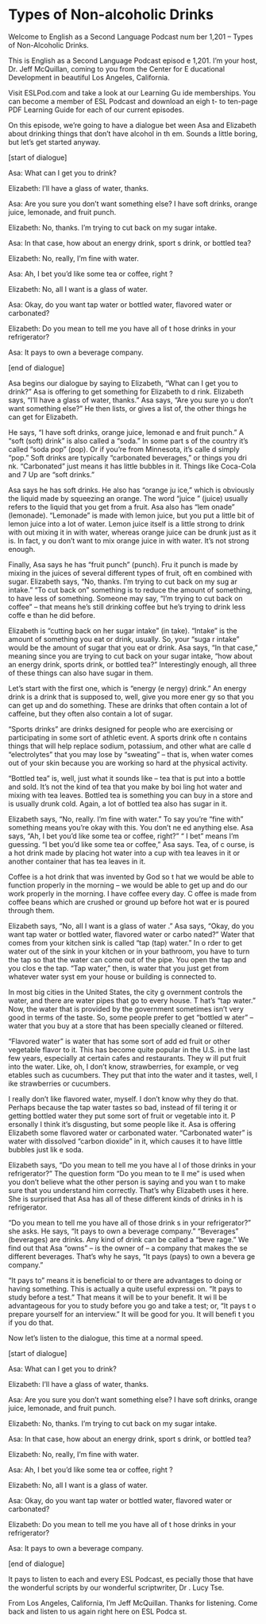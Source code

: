 # Types of Non-alcoholic Drinks

Welcome to English as a Second Language Podcast num ber 1,201 – Types of Non-Alcoholic Drinks.

This is English as a Second Language Podcast episod e 1,201. I’m your host, Dr. Jeff McQuillan, coming to you from the Center for E ducational Development in beautiful Los Angeles, California.

Visit ESLPod.com and take a look at our Learning Gu ide memberships. You can become a member of ESL Podcast and download an eigh t- to ten-page PDF Learning Guide for each of our current episodes.

On this episode, we’re going to have a dialogue bet ween Asa and Elizabeth about drinking things that don’t have alcohol in th em. Sounds a little boring, but let’s get started anyway.

[start of dialogue]

Asa: What can I get you to drink?

Elizabeth: I’ll have a glass of water, thanks.

Asa: Are you sure you don’t want something else? I have soft drinks, orange juice, lemonade, and fruit punch.

Elizabeth: No, thanks. I’m trying to cut back on my  sugar intake.

Asa: In that case, how about an energy drink, sport s drink, or bottled tea?

Elizabeth: No, really, I’m fine with water.

Asa: Ah, I bet you’d like some tea or coffee, right ?

Elizabeth: No, all I want is a glass of water.

Asa: Okay, do you want tap water or bottled water, flavored water or carbonated?

Elizabeth: Do you mean to tell me you have all of t hose drinks in your refrigerator?

Asa: It pays to own a beverage company.

 [end of dialogue]

Asa begins our dialogue by saying to Elizabeth, “What can I get you to drink?” Asa is offering to get something for Elizabeth to d rink. Elizabeth says, “I’ll have a glass of water, thanks.” Asa says, “Are you sure yo u don’t want something else?” He then lists, or gives a list of, the other things  he can get for Elizabeth.

He says, “I have soft drinks, orange juice, lemonad e and fruit punch.” A “soft (soft) drink” is also called a “soda.” In some part s of the country it’s called “soda pop” (pop). Or if you’re from Minnesota, it’s calle d simply “pop.” Soft drinks are typically “carbonated beverages,” or things you dri nk. “Carbonated” just means it has little bubbles in it. Things like Coca-Cola and  7 Up are “soft drinks.”

Asa says he has soft drinks. He also has “orange ju ice,” which is obviously the liquid made by squeezing an orange. The word “juice ” (juice) usually refers to the liquid that you get from a fruit. Asa also has “lem onade” (lemonade). “Lemonade” is made with lemon juice, but you put a little bit of lemon juice into a lot of water. Lemon juice itself is a little strong to drink with out mixing it in with water, whereas orange juice can be drunk just as it is. In fact, y ou don’t want to mix orange juice in with water. It’s not strong enough.

Finally, Asa says he has “fruit punch” (punch). Fru it punch is made by mixing in the juices of several different types of fruit, oft en combined with sugar. Elizabeth says, “No, thanks. I’m trying to cut back on my sug ar intake.” “To cut back on” something is to reduce the amount of something, to have less of something. Someone may say, “I’m trying to cut back on coffee”  – that means he’s still drinking coffee but he’s trying to drink less coffe e than he did before.

Elizabeth is “cutting back on her sugar intake” (in take). “Intake” is the amount of something you eat or drink, usually. So, your “suga r intake” would be the amount of sugar that you eat or drink. Asa says, “In that case,” meaning since you are trying to cut back on your sugar intake, “how about  an energy drink, sports drink, or bottled tea?” Interestingly enough, all three of  these things can also have sugar in them.

Let’s start with the first one, which is “energy (e nergy) drink.” An energy drink is a drink that is supposed to, well, give you more ener gy so that you can get up and do something. These are drinks that often contain a  lot of caffeine, but they often also contain a lot of sugar.

“Sports drinks” are drinks designed for people who are exercising or participating in some sort of athletic event. A sports drink ofte n contains things that will help replace sodium, potassium, and other what are calle d “electrolytes” that you may lose by “sweating” – that is, when water comes out of your skin because you are working so hard at the physical activity.

“Bottled tea” is, well, just what it sounds like – tea that is put into a bottle and sold. It’s not the kind of tea that you make by boi ling hot water and mixing with tea leaves. Bottled tea is something you can buy in  a store and is usually drunk cold. Again, a lot of bottled tea also has sugar in  it.

Elizabeth says, “No, really. I’m fine with water.” To say you’re “fine with” something means you’re okay with this. You don’t ne ed anything else. Asa says, “Ah, I bet you’d like some tea or coffee, right?” “ I bet” means I’m guessing. “I bet you’d like some tea or coffee,” Asa says. Tea, of c ourse, is a hot drink made by placing hot water into a cup with tea leaves in it or another container that has tea leaves in it.

Coffee is a hot drink that was invented by God so t hat we would be able to function properly in the morning – we would be able  to get up and do our work properly in the morning. I have coffee every day. C offee is made from coffee beans which are crushed or ground up before hot wat er is poured through them.

Elizabeth says, “No, all I want is a glass of water .” Asa says, “Okay, do you want tap water or bottled water, flavored water or carbo nated?” Water that comes from your kitchen sink is called “tap (tap) water.” In o rder to get water out of the sink in your kitchen or in your bathroom, you have to turn the tap so that the water can come out of the pipe. You open the tap and you clos e the tap. “Tap water,” then, is water that you just get from whatever water syst em your house or building is connected to.

In most big cities in the United States, the city g overnment controls the water, and there are water pipes that go to every house. T hat’s “tap water.” Now, the water that is provided by the government sometimes isn’t very good in terms of the taste. So, some people prefer to get “bottled w ater” – water that you buy at a store that has been specially cleaned or filtered.

“Flavored water” is water that has some sort of add ed fruit or other vegetable flavor to it. This has become quite popular in the U.S. in the last few years, especially at certain cafes and restaurants. They w ill put fruit into the water. Like, oh, I don’t know, strawberries, for example, or veg etables such as cucumbers. They put that into the water and it tastes, well, l ike strawberries or cucumbers.

 I really don’t like flavored water, myself. I don’t  know why they do that. Perhaps because the tap water tastes so bad, instead of fil tering it or getting bottled water they put some sort of fruit or vegetable into it. P ersonally I think it’s disgusting, but some people like it. Asa is offering Elizabeth some flavored water or carbonated water. “Carbonated water” is water with dissolved “carbon dioxide” in it, which causes it to have little bubbles just lik e soda.

Elizabeth says, “Do you mean to tell me you have al l of those drinks in your refrigerator?” The question form “Do you mean to te ll me” is used when you don’t believe what the other person is saying and you wan t to make sure that you understand him correctly. That’s why Elizabeth uses  it here. She is surprised that Asa has all of these different kinds of drinks in h is refrigerator.

“Do you mean to tell me you have all of those drink s in your refrigerator?” she asks. He says, “It pays to own a beverage company.”  “Beverages” (beverages) are drinks. Any kind of drink can be called a “beve rage.” We find out that Asa “owns” – is the owner of – a company that makes the se different beverages. That’s why he says, “It pays (pays) to own a bevera ge company.”

“It pays to” means it is beneficial to or there are  advantages to doing or having something. This is actually a quite useful expressi on. “It pays to study before a test.” That means it will be to your benefit. It wi ll be advantageous for you to study before you go and take a test; or, “It pays t o prepare yourself for an interview.” It will be good for you. It will benefi t you if you do that.

Now let’s listen to the dialogue, this time at a normal speed.

[start of dialogue]

Asa: What can I get you to drink?

Elizabeth: I’ll have a glass of water, thanks.

Asa: Are you sure you don’t want something else? I have soft drinks, orange juice, lemonade, and fruit punch.

Elizabeth: No, thanks. I’m trying to cut back on my  sugar intake.

Asa: In that case, how about an energy drink, sport s drink, or bottled tea?

Elizabeth: No, really, I’m fine with water.

 Asa: Ah, I bet you’d like some tea or coffee, right ?

Elizabeth: No, all I want is a glass of water.

Asa: Okay, do you want tap water or bottled water, flavored water or carbonated?

Elizabeth: Do you mean to tell me you have all of t hose drinks in your refrigerator?

Asa: It pays to own a beverage company.

[end of dialogue]

It pays to listen to each and every ESL Podcast, es pecially those that have the wonderful scripts by our wonderful scriptwriter, Dr . Lucy Tse.

From Los Angeles, California, I’m Jeff McQuillan. Thanks for listening. Come back and listen to us again right here on ESL Podca st.

